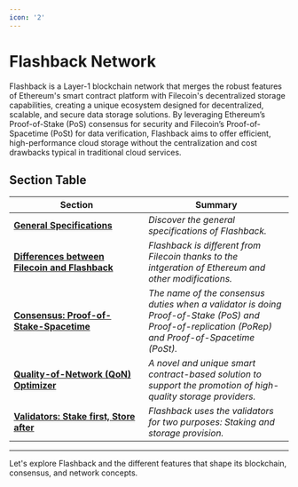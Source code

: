 ```yaml
---
icon: '2'
---
```


# Flashback Network

Flashback is a Layer-1 blockchain network that merges the robust features of Ethereum's smart contract platform with Filecoin's decentralized storage capabilities, creating a unique ecosystem designed for decentralized, scalable, and secure data storage solutions. By leveraging Ethereum’s Proof-of-Stake (PoS) consensus for security and Filecoin’s Proof-of-Spacetime (PoSt) for data verification, Flashback aims to offer efficient, high-performance cloud storage without the centralization and cost drawbacks typical in traditional cloud services.

## Section Table

<table><thead><tr><th width="227">Section</th><th>Summary</th></tr></thead><tbody><tr><td><a href="decentralized-ledger/general-specifications.md"><strong>General Specifications</strong></a></td><td><em>Discover the general specifications of Flashback.</em></td></tr><tr><td><a href="our-network-and-ecosystem/storage-mechanisms/differences-with-flashback.md"><strong>Differences between Filecoin and Flashback</strong></a></td><td><em>Flashback is different from Filecoin thanks to the intgeration of Ethereum and other modifications.</em></td></tr><tr><td><a href="consensus-proof-of-stake-spacetime.md"><strong>Consensus: Proof-of-Stake-Spacetime</strong></a></td><td><em>The name of the consensus duties when a validator is doing Proof-of-Stake (PoS) and Proof-of-replication (PoRep) and Proof-of-Spacetime (PoSt).</em></td></tr><tr><td><a href="quality-of-network-qon-optimizer.md"><strong>Quality-of-Network (QoN) Optimizer</strong></a></td><td><em>A novel and unique smart contract-based solution to support the promotion of high-quality storage providers.</em></td></tr><tr><td><a href="validators-stake-and-store.md"><strong>Validators: Stake first, Store after</strong></a></td><td><em>Flashback uses the validators for two purposes: Staking and storage provision.</em></td></tr></tbody></table>

***

Let's explore Flashback and the different features that shape its blockchain, consensus, and network concepts.
